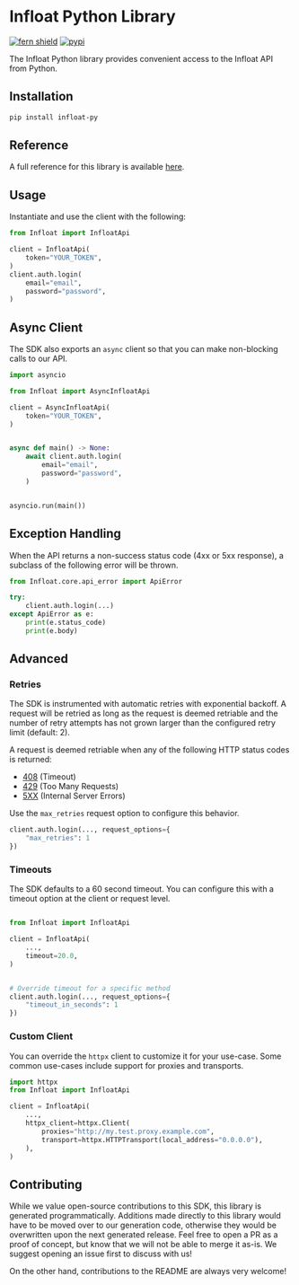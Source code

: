 # Infloat Python Library

[![fern shield](https://img.shields.io/badge/%F0%9F%8C%BF-Built%20with%20Fern-brightgreen)](https://buildwithfern.com?utm_source=github&utm_medium=github&utm_campaign=readme&utm_source=https%3A%2F%2Fgithub.com%2Finfloatco%2Finfloat-python-sdk)
[![pypi](https://img.shields.io/pypi/v/infloat-py)](https://pypi.python.org/pypi/infloat-py)

The Infloat Python library provides convenient access to the Infloat API from Python.

## Installation

```sh
pip install infloat-py
```

## Reference

A full reference for this library is available [here](./reference.md).

## Usage

Instantiate and use the client with the following:

```python
from Infloat import InfloatApi

client = InfloatApi(
    token="YOUR_TOKEN",
)
client.auth.login(
    email="email",
    password="password",
)
```

## Async Client

The SDK also exports an `async` client so that you can make non-blocking calls to our API.

```python
import asyncio

from Infloat import AsyncInfloatApi

client = AsyncInfloatApi(
    token="YOUR_TOKEN",
)


async def main() -> None:
    await client.auth.login(
        email="email",
        password="password",
    )


asyncio.run(main())
```

## Exception Handling

When the API returns a non-success status code (4xx or 5xx response), a subclass of the following error
will be thrown.

```python
from Infloat.core.api_error import ApiError

try:
    client.auth.login(...)
except ApiError as e:
    print(e.status_code)
    print(e.body)
```

## Advanced

### Retries

The SDK is instrumented with automatic retries with exponential backoff. A request will be retried as long
as the request is deemed retriable and the number of retry attempts has not grown larger than the configured
retry limit (default: 2).

A request is deemed retriable when any of the following HTTP status codes is returned:

- [408](https://developer.mozilla.org/en-US/docs/Web/HTTP/Status/408) (Timeout)
- [429](https://developer.mozilla.org/en-US/docs/Web/HTTP/Status/429) (Too Many Requests)
- [5XX](https://developer.mozilla.org/en-US/docs/Web/HTTP/Status/500) (Internal Server Errors)

Use the `max_retries` request option to configure this behavior.

```python
client.auth.login(..., request_options={
    "max_retries": 1
})
```

### Timeouts

The SDK defaults to a 60 second timeout. You can configure this with a timeout option at the client or request level.

```python

from Infloat import InfloatApi

client = InfloatApi(
    ...,
    timeout=20.0,
)


# Override timeout for a specific method
client.auth.login(..., request_options={
    "timeout_in_seconds": 1
})
```

### Custom Client

You can override the `httpx` client to customize it for your use-case. Some common use-cases include support for proxies
and transports.
```python
import httpx
from Infloat import InfloatApi

client = InfloatApi(
    ...,
    httpx_client=httpx.Client(
        proxies="http://my.test.proxy.example.com",
        transport=httpx.HTTPTransport(local_address="0.0.0.0"),
    ),
)
```

## Contributing

While we value open-source contributions to this SDK, this library is generated programmatically.
Additions made directly to this library would have to be moved over to our generation code,
otherwise they would be overwritten upon the next generated release. Feel free to open a PR as
a proof of concept, but know that we will not be able to merge it as-is. We suggest opening
an issue first to discuss with us!

On the other hand, contributions to the README are always very welcome!
